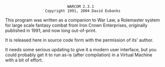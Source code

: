 
                                WARCOM 2.3.1
                      Copyright 1991, 2004 David Eubanks

This program was written as a companion to War Law, a Rolemaster system for large scale fantasy combat from Iron Crown Enterprises, originally published in 1991, and now long out-of-print.

It is released here in source code form with the permission of its' author.

It needs some serious updating to give it a modern user interface, but you could probably get it to run as-is (after compilation) in a Virtual Machine with a bit of effort.
